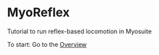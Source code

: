 # MyoReflex
Tutorial to run reflex-based locomotion in Myosuite

To start: Go to the [Overview](docs/overview.md)
